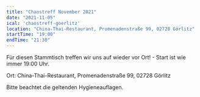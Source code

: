 ```yaml
---
title: "Chaostreff November 2021"
date: "2021-11-05"
ical: 'chaostreff-goerlitz'
location: "China-Thai-Restaurant, Promenadenstraße 99, 02728 Görlitz"
startTime: "19:00"
endTime: "21:30"
---
```


Für diesen Stammtisch treffen wir uns auf wieder vor Ort! - Start ist wie immer 19:00 Uhr. 

Ort: China-Thai-Restaurant, Promenadenstraße 99, 02728 Görlitz

Bitte beachtet die geltenden Hygieneauflagen.
